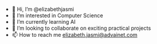 - 👋 Hi, I’m @elizabethjasmi
- 👀 I’m interested in Computer Science
- 🌱 I’m currently learning AI
- 💞️ I’m looking to collaborate on exciting practical projects
- 📫 How to reach me elizabeth.jasmi@advainet.com

<!---
elizabethjasmi/elizabethjasmi is a ✨ special ✨ repository because its `README.md` (this file) appears on your GitHub profile.
You can click the Preview link to take a look at your changes.
--->

